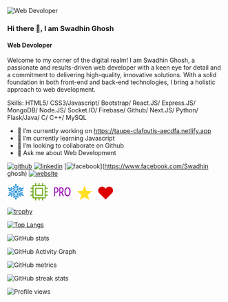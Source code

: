 ![Web Devoloper](https://i.ibb.co/rw8Jg0X/Whats-App-Image-2023-08-31-at-7-00-04-PM-2.jpg)
### Hi there 👋, I am Swadhin Ghosh
#### Web Devoloper


Welcome to my corner of the digital realm! I am Swadhin Ghosh, a passionate and results-driven web developer with a keen eye for detail and a commitment to delivering high-quality, innovative solutions. With a solid foundation in both front-end and back-end technologies, I bring a holistic approach to web development.

Skills: HTML5/ CSS3/Javascript/ Bootstrap/ React.JS/ Express.JS/ MongoDB/ Node.JS/ Socket.IO/ Firebase/ Github/ Next.JS/ Python/ Flask/Java/ C/ C++/ MySQL 

- 🔭 I’m currently working on https://taupe-clafoutis-aecdfa.netlify.app 
- 🌱 I’m currently learning Javascript 
- 👯 I’m looking to collaborate on Github 
- 💬 Ask me about Web Development 


[<img src='https://cdn.jsdelivr.net/npm/simple-icons@3.0.1/icons/github.svg' alt='github' height='40'>](https://github.com/Swadhin941)  [<img src='https://cdn.jsdelivr.net/npm/simple-icons@3.0.1/icons/linkedin.svg' alt='linkedin' height='40'>](https://www.linkedin.com/in/swadhin-g-08b1a1101/)  [<img src='https://cdn.jsdelivr.net/npm/simple-icons@3.0.1/icons/facebook.svg' alt='facebook' height='40'>](https://www.facebook.com/Swadhin ghosh)  [<img src='https://cdn.jsdelivr.net/npm/simple-icons@3.0.1/icons/icloud.svg' alt='website' height='40'>](https://main--dreamy-caramel-efab38.netlify.app/)  

<a href='https://archiveprogram.github.com/'><img src='https://raw.githubusercontent.com/acervenky/animated-github-badges/master/assets/acbadge.gif' width='40' height='40'></a> <a href='https://docs.github.com/en/developers'><img src='https://raw.githubusercontent.com/acervenky/animated-github-badges/master/assets/devbadge.gif' width='40' height='40'></a> <a href='https://github.com/pricing'><img src='https://raw.githubusercontent.com/acervenky/animated-github-badges/master/assets/pro.gif' width='40' height='40'></a> <a href='https://stars.github.com/'><img src='https://raw.githubusercontent.com/acervenky/animated-github-badges/master/assets/starbadge.gif' width='35' height='35'></a> <a href='https://docs.github.com/en/github/supporting-the-open-source-community-with-github-sponsors'><img src='https://raw.githubusercontent.com/acervenky/animated-github-badges/master/assets/sponsorbadge.gif' width='35' height='35'></a> 

[![trophy](https://github-profile-trophy.vercel.app/?username=Swadhin941)](https://github.com/ryo-ma/github-profile-trophy)

[![Top Langs](https://github-readme-stats.vercel.app/api/top-langs/?username=Swadhin941)](https://github.com/anuraghazra/github-readme-stats)

![GitHub stats](https://github-readme-stats.vercel.app/api?username=Swadhin941&show_icons=true&count_private=true)  

![GitHub Activity Graph](https://activity-graph.herokuapp.com/graph?username=Swadhin941)  

![GitHub metrics](https://metrics.lecoq.io/Swadhin941)  

![GitHub streak stats](https://streak-stats.demolab.com/?user=Swadhin941)  

![Profile views](https://gpvc.arturio.dev/Swadhin941)  
